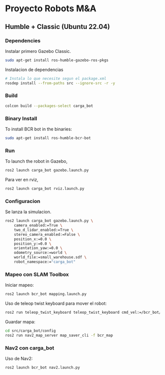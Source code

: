 # Proyecto Robots M&A

## Humble + Classic (Ubuntu 22.04)

### Dependencies
Instalar primero Gazebo Classic.

```bash
sudo apt-get install ros-humble-gazebo-ros-pkgs
```
Instalacion de dependencias

```bash
# Instala lo que necesite segun el package.xml
rosdep install --from-paths src --ignore-src -r -y
```

### Build

```bash
colcon build --packages-select carga_bot
```

### Binary Install
To install BCR bot in the binaries:

```bash
sudo apt-get install ros-humble-bcr-bot
```

### Run

To launch the robot in Gazebo,
```bash
ros2 launch carga_bot gazebo.launch.py
```
Para ver en rviz,
```bash
ros2 launch carga_bot rviz.launch.py
```
### Configuracion
Se lanza la simulacion.
```bash
ros2 launch carga_bot gazebo.launch.py \
	camera_enabled:=True \
	two_d_lidar_enabled:=True \
	stereo_camera_enabled:=False \
	position_x:=0.0 \
	position_y:=0.0 \
	orientation_yaw:=0.0 \
	odometry_source:=world \
	world_file:=small_warehouse.sdf \
	robot_namespace:="carga_bot"
```

### Mapeo con SLAM Toolbox

Iniciar mapeo:
```bash
ros2 launch bcr_bot mapping.launch.py
```

Uso de teleop twist keyboard para mover el robot:
```bash
ros2 run teleop_twist_keyboard teleop_twist_keyboard cmd_vel:=/bcr_bot/cmd_vel
```

Guardar mapa:
```bash
cd src/carga_bot/config
ros2 run nav2_map_server map_saver_cli -f bcr_map
```

### Nav2 con carga_bot

Uso de Nav2:
```bash
ros2 launch bcr_bot nav2.launch.py
```
